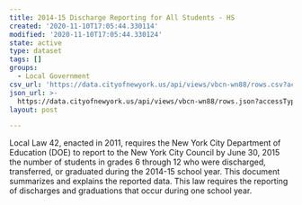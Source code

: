 ```yaml
---
title: 2014-15 Discharge Reporting for All Students - HS
created: '2020-11-10T17:05:44.330114'
modified: '2020-11-10T17:05:44.330124'
state: active
type: dataset
tags: []
groups:
  - Local Government
csv_url: 'https://data.cityofnewyork.us/api/views/vbcn-wn88/rows.csv?accessType=DOWNLOAD'
json_url: >-
  https://data.cityofnewyork.us/api/views/vbcn-wn88/rows.json?accessType=DOWNLOAD
layout: post

---
```

Local Law 42, enacted in 2011, requires the New York City Department of Education (DOE) to report to the New York City Council by June 30, 2015 the number of students in grades 6 through 12 who were discharged, transferred, or graduated during the 2014-15 school year. This document summarizes and explains the reported data. This law requires the reporting of discharges and graduations that occur during one school year.
